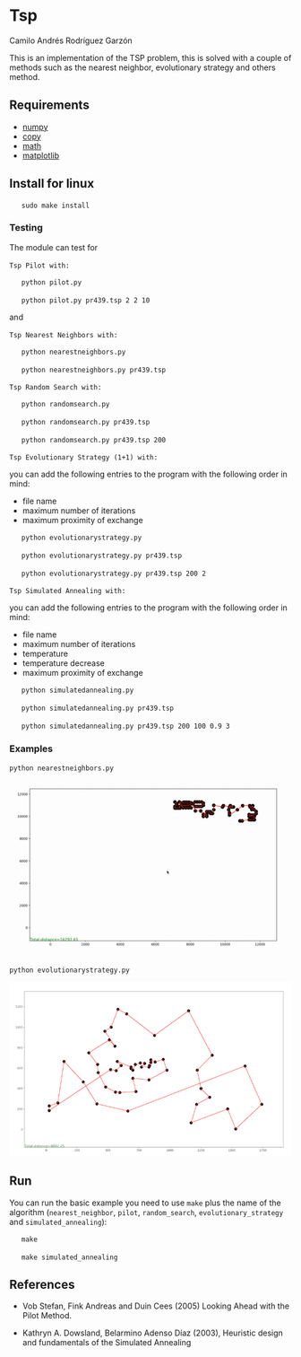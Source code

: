 # Tsp

Camilo Andrés Rodríguez Garzón

This is an implementation of the TSP problem, this is solved with a couple of methods such as the nearest neighbor, evolutionary strategy and others method.


Requirements
------------
- [numpy](http://www.numpy.org/)
- [copy](https://docs.python.org/2/library/copy.html)
- [math](https://docs.python.org/2/library/math.html)
- [matplotlib](https://matplotlib.org/)

Install for linux
-------

```
   sudo make install
```

### Testing

The module can test for

`Tsp Pilot with:`
```
   python pilot.py

   python pilot.py pr439.tsp 2 2 10
```
and

`Tsp Nearest Neighbors with:`
```
   python nearestneighbors.py

   python nearestneighbors.py pr439.tsp
```

`Tsp Random Search with:`
```
   python randomsearch.py

   python randomsearch.py pr439.tsp

   python randomsearch.py pr439.tsp 200
```

`Tsp Evolutionary Strategy (1+1) with:`

you can add the following entries to the program with the following order in mind:

* file name
* maximum number of iterations
* maximum proximity of exchange

```
   python evolutionarystrategy.py

   python evolutionarystrategy.py pr439.tsp

   python evolutionarystrategy.py pr439.tsp 200 2
```

`Tsp Simulated Annealing with:`

you can add the following entries to the program with the following order in mind:

* file name
* maximum number of iterations
* temperature
* temperature decrease
* maximum proximity of exchange

```
   python simulatedannealing.py

   python simulatedannealing.py pr439.tsp

   python simulatedannealing.py pr439.tsp 200 100 0.9 3
```

### Examples
```
python nearestneighbors.py
```

![alt text](https://github.com/camilorodriguezga/Tsp/blob/master/image/greedy/nearestneighbors.gif)

```
python evolutionarystrategy.py
```

<img src="https://github.com/camilorodriguezga/Tsp/blob/master/image/evolutionarystrategy/evolutionarystrategy-berlin52.png" width="800" />

Run
-------

You can run the basic example you need to use `make` plus the name of the algorithm (`nearest_neighbor`, `pilot`, `random_search`, `evolutionary_strategy` and `simulated_annealing`):

```
   make

   make simulated_annealing
```

References
-----------

*  Vob Stefan, Fink Andreas and Duin Cees (2005) Looking Ahead with the Pilot Method.

*  Kathryn A. Dowsland, Belarmino Adenso Díaz (2003), Heuristic design and fundamentals of the Simulated Annealing
